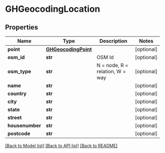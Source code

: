 # GHGeocodingLocation

## Properties
Name | Type | Description | Notes
------------ | ------------- | ------------- | -------------
**point** | [**GHGeocodingPoint**](GHGeocodingPoint.md) |  | [optional] 
**osm_id** | **str** | OSM Id | [optional] 
**osm_type** | **str** | N &#x3D; node, R &#x3D; relation, W &#x3D; way | [optional] 
**name** | **str** |  | [optional] 
**country** | **str** |  | [optional] 
**city** | **str** |  | [optional] 
**state** | **str** |  | [optional] 
**street** | **str** |  | [optional] 
**housenumber** | **str** |  | [optional] 
**postcode** | **str** |  | [optional] 

[[Back to Model list]](../README.md#documentation-for-models) [[Back to API list]](../README.md#documentation-for-api-endpoints) [[Back to README]](../README.md)


